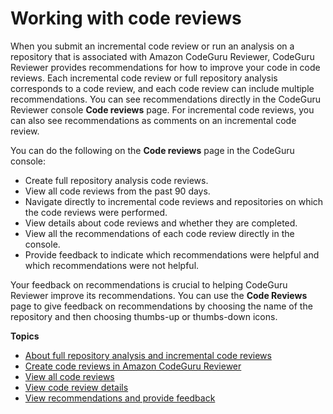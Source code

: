 # Working with code reviews<a name="code-reviews"></a>

When you submit an incremental code review or run an analysis on a repository that is associated with Amazon CodeGuru Reviewer, CodeGuru Reviewer provides recommendations for how to improve your code in code reviews\. Each incremental code review or full repository analysis corresponds to a code review, and each code review can include multiple recommendations\. You can see recommendations directly in the CodeGuru Reviewer console **Code reviews** page\. For incremental code reviews, you can also see recommendations as comments on an incremental code review\. 

You can do the following on the **Code reviews** page in the CodeGuru console: 
+ Create full repository analysis code reviews\.
+ View all code reviews from the past 90 days\.
+ Navigate directly to incremental code reviews and repositories on which the code reviews were performed\.
+ View details about code reviews and whether they are completed\.
+ View all the recommendations of each code review directly in the console\.
+ Provide feedback to indicate which recommendations were helpful and which recommendations were not helpful\.

Your feedback on recommendations is crucial to helping CodeGuru Reviewer improve its recommendations\. You can use the **Code Reviews** page to give feedback on recommendations by choosing the name of the repository and then choosing thumbs\-up or thumbs\-down icons\.

**Topics**
+ [About full repository analysis and incremental code reviews](repository-analysis-vs-pull-request.md)
+ [Create code reviews in Amazon CodeGuru Reviewer](create-code-reviews.md)
+ [View all code reviews](view-all-code-reviews.md)
+ [View code review details](view-code-review-details.md)
+ [View recommendations and provide feedback](give-feedback-from-code-review-details.md)